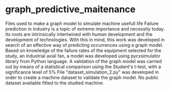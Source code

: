 # graph_predictive_maitenance
Files used to make a graph model to simulate machine usefull life
Failure prediction in industry is a topic of extreme importance and necessity today. 
Its roots are intrinsically intertwined with human development and the development of technologies. 
With this in mind, this work was developed in search of an effective way of predicting occurrences using a graph model. 
Based on knowledge of the failure rates of the equipment selected for the study, an industrial axial fan, a model was developed using pycxsimulator library from Python language. 
A validation of the graph model was carried out by means of a statistical comparison using the Student's t-test, with a significance level of 5%
File "dataset_simulation_2.py" was developed in order to create a machine dataset to validate the graph model. No public dataset available fitted to the studied machine.
